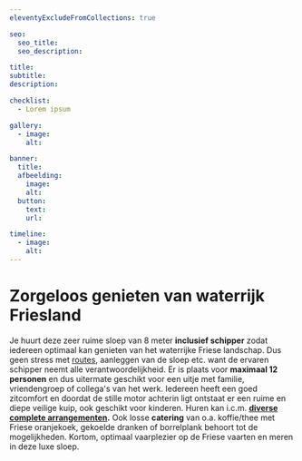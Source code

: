 ```yaml
---
eleventyExcludeFromCollections: true

seo:
  seo_title:
  seo_description:

title:
subtitle:
description:

checklist:
  - Lorem ipsum

gallery:
  - image:
    alt:

banner:
  title:
  afbeelding:
    image:
    alt:
  button:
    text:
    url:

timeline:
  - image:
    alt:
---
```


# Zorgeloos genieten van waterrijk Friesland

Je huurt deze zeer ruime sloep van 8 meter **inclusief schipper** zodat iedereen optimaal kan genieten van het waterrijke Friese landschap. Dus geen stress met [routes](https://sloepverhuurbolsward.nl/routes), aanleggen van de sloep etc. want de ervaren schipper neemt alle verantwoordelijkheid. Er is plaats voor **maximaal 12 personen**&nbsp;en dus uitermate geschikt voor een uitje met familie, vriendengroep of collega's van het werk. Iedereen heeft een goed zitcomfort en doordat de stille motor achterin ligt ontstaat er een ruime en diepe veilige kuip, ook geschikt voor kinderen. Huren kan i.c.m. **[diverse complete arrangementen](https://sloepverhuurbolsward.nl/arrangementen).** Ook losse&nbsp;**catering** van o.a. koffie/thee met Friese oranjekoek, gekoelde dranken of borrelplank behoort tot de mogelijkheden. Kortom, optimaal vaarplezier op de Friese vaarten en meren in deze luxe sloep.
